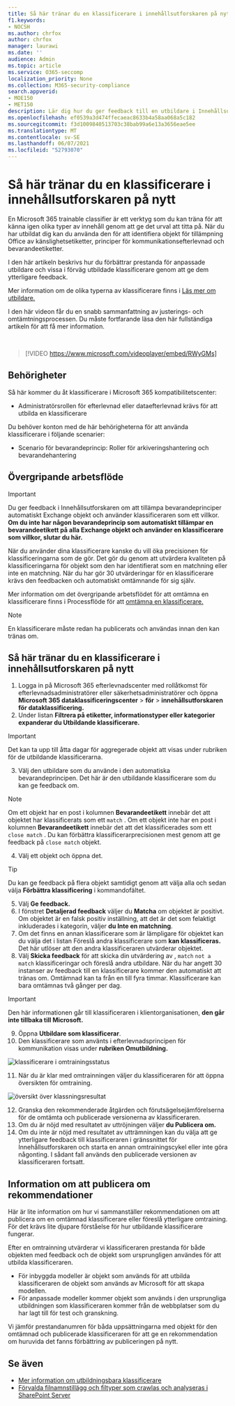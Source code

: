 ```yaml
---
title: Så här tränar du en klassificerare i innehållsutforskaren på nytt
f1.keywords:
- NOCSH
ms.author: chrfox
author: chrfox
manager: laurawi
ms.date: ''
audience: Admin
ms.topic: article
ms.service: O365-seccomp
localization_priority: None
ms.collection: M365-security-compliance
search.appverid:
- MOE150
- MET150
description: Lär dig hur du ger feedback till en utbildare i Innehållsutforskaren.
ms.openlocfilehash: ef0539a3d474ffecaeac8633b4a58aa068a5c182
ms.sourcegitcommit: f3d1009840513703c38bab99a6e13a3656eae5ee
ms.translationtype: MT
ms.contentlocale: sv-SE
ms.lasthandoff: 06/07/2021
ms.locfileid: "52793070"
---
```

# <a name="how-to-retrain-a-classifier-in-content-explorer"></a>Så här tränar du en klassificerare i innehållsutforskaren på nytt

En Microsoft 365 trainable classifier är ett verktyg som du kan träna för att känna igen olika typer av innehåll genom att ge det urval att titta på. När du har utbildat dig kan du använda den för att identifiera objekt för tillämpning Office av känslighetsetiketter, principer för kommunikationsefterlevnad och bevarandeetiketter.

I den här artikeln beskrivs hur du förbättrar prestanda för anpassade utbildare och vissa i förväg utbildade klassificerare genom att ge dem ytterligare feedback.

Mer information om de olika typerna av klassificerare finns i [Läs mer om utbildare.](classifier-learn-about.md)

I den här videon får du en snabb sammanfattning av justerings- och omtämtningsprocessen. Du måste fortfarande läsa den här fullständiga artikeln för att få mer information.

</br>

> [!VIDEO https://www.microsoft.com/videoplayer/embed/RWyGMs]


## <a name="permissions"></a>Behörigheter

Så här kommer du åt klassificerare i Microsoft 365 kompatibilitetscenter:

- Administratörsrollen för efterlevnad eller dataefterlevnad krävs för att utbilda en klassificerare

Du behöver konton med de här behörigheterna för att använda klassificerare i följande scenarier:

- Scenario för bevarandeprincip: Roller för arkiveringshantering och bevarandehantering 

## <a name="overall-workflow"></a>Övergripande arbetsflöde

> [!IMPORTANT]
> Du ger feedback i Innehållsutforskaren om att tillämpa bevarandeprinciper automatiskt Exchange objekt och använder klassificeraren som ett villkor. **Om du inte har någon bevarandeprincip som automatiskt tillämpar en bevarandeetikett på alla Exchange objekt och använder en klassificerare som villkor, slutar du här.**

När du använder dina klassificerare kanske du vill öka precisionen för klassificeringarna som de gör. Det gör du genom att utvärdera kvaliteten på klassificeringarna för objekt som den har identifierat som en matchning eller inte en matchning. När du har gör 30 utvärderingar för en klassificerare krävs den feedbacken och automatiskt omtämnande för sig själv.

Mer information om det övergripande arbetsflödet för att omtämna en klassificerare finns i Processflöde för att [omtämna en klassificerare.](classifier-learn-about.md#retraining-classifiers)

> [!NOTE]
> En klassificerare måste redan ha publicerats och användas innan den kan tränas om.

## <a name="how-to-retrain-a-classifier-in-content-explorer"></a>Så här tränar du en klassificerare i innehållsutforskaren på nytt

1. Logga in på Microsoft 365 efterlevnadscenter med rollåtkomst för efterlevnadsadministratörer eller säkerhetsadministratörer och öppna **Microsoft 365 dataklassificeringscenter**  >  **för**  >  **innehållsutforskaren för dataklassificering.** 
2. Under listan **Filtrera på etiketter, informationstyper eller kategorier** **expanderar du Utbildande klassificerare.**

> [!IMPORTANT]
> Det kan ta upp till åtta dagar för aggregerade objekt att visas under rubriken för de utbildande klassificerarna.

3. Välj den utbildare som du använde i den automatiska bevarandeprincipen. Det här är den utbildande klassificerare som du kan ge feedback om.

> [!NOTE]
> Om ett objekt har en post i kolumnen **Bevarandeetikett** innebär det att objektet har klassificerats som ett `match` .  Om ett objekt inte har en post i kolumnen **Bevarandeetikett** innebär det att det klassificerades som ett `close match` . Du kan förbättra klassificerarprecisionen mest genom att ge feedback på `close match` objekt. 

4. Välj ett objekt och öppna det.
 
 > [!TIP]
> Du kan ge feedback på flera objekt samtidigt genom att välja alla och sedan välja **Förbättra klassificering** i kommandofältet.

5. Välj **Ge feedback.**
6. I fönstret **Detaljerad feedback** väljer du **Matcha** om objektet är positivt.  Om objektet är en falsk positiv inställning, att det är det som felaktigt inkluderades i kategorin, väljer **du Inte en matchning**.
7. Om det finns en annan klassificerare som är lämpligare för objektet kan du välja det i listan Föreslå andra klassificerare som **kan klassificeras.** Det här utlöser att den andra klassificeraren utvärderar objektet.
8. Välj **Skicka feedback** för att skicka din utvärdering av , `match` `not a match` klassificeringar och föreslå andra utbildare. När du har angett 30 instanser av feedback till en klassificerare kommer den automatiskt att tränas om. Omtämnad kan ta från en till fyra timmar. Klassificerare kan bara omtämnas två gånger per dag.

> [!IMPORTANT]
> Den här informationen går till klassificeraren i klientorganisationen, **den går inte tillbaka till Microsoft.**

9. Öppna **Utbildare som klassificerar**.
10. Den klassificerare som använts i efterlevnadsprincipen för kommunikation visas under **rubriken Omutbildning.**

![klassificerare i omtrainingsstatus](../media/classifier-retraining.png)

11. När du är klar med omtrainningen väljer du klassificeraren för att öppna översikten för omtraining.

![översikt över klassningsresultat](../media/classifier-retraining-overview.png)

12. Granska den rekommenderade åtgärden och förutsägelsejämförelserna för de omtämta och publicerade versionerna av klassificeraren.
13. Om du är nöjd med resultatet av uttröjningen väljer **du Publicera om.**
14. Om du inte är nöjd med resultatet av utträmningen kan du välja att ge ytterligare feedback till klassificeraren i gränssnittet för Innehållsutforskaren och starta en annan omtrainingscykel eller inte göra någonting. I sådant fall används den publicerade versionen av klassificeraren fortsatt. 

## <a name="details-on-republishing-recommendations"></a>Information om att publicera om rekommendationer

Här är lite information om hur vi sammanställer rekommendationen om att publicera om en omtämnad klassificerare eller föreslå ytterligare omtraining. För det krävs lite djupare förståelse för hur utbildande klassificerare fungerar.

Efter en omtrainning utvärderar vi klassificeraren prestanda för både objekten med feedback och de objekt som ursprungligen användes för att utbilda klassificeraren. 

- För inbyggda modeller är objekt som används för att utbilda klassificeraren de objekt som används av Microsoft för att skapa modellen.
- För anpassade modeller kommer objekt som används i den ursprungliga utbildningen som klassificeraren kommer från de webbplatser som du har lagt till för test och granskning.

Vi jämför prestandanumren för båda uppsättningarna med objekt för den omtämnad och publicerade klassificeraren för att ge en rekommendation om huruvida det fanns förbättring av publiceringen på nytt. 

## <a name="see-also"></a>Se även

- [Mer information om utbildningsbara klassificerare](classifier-learn-about.md)
- [Förvalda filnamnstillägg och filtyper som crawlas och analyseras i SharePoint Server](/sharepoint/technical-reference/default-crawled-file-name-extensions-and-parsed-file-types)